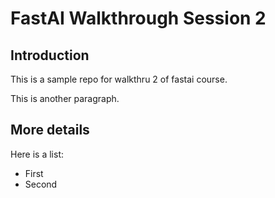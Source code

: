 # FastAI Walkthrough Session 2

## Introduction

This is a sample repo for walkthru 2 of fastai course.

This is another paragraph.

## More details

Here is a list:

- First
- Second

